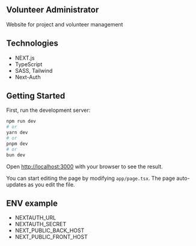 ## Volunteer Administrator
Website for project and volunteer management 

## Technologies

- NEXT.js
- TypeScript
- SASS, Tailwind
- Next-Auth

## Getting Started

First, run the development server:

```bash
npm run dev
# or
yarn dev
# or
pnpm dev
# or
bun dev
```

Open [http://localhost:3000](http://localhost:3000) with your browser to see the result.

You can start editing the page by modifying `app/page.tsx`. The page auto-updates as you edit the file.


## ENV example

- NEXTAUTH_URL 
- NEXTAUTH_SECRET 
- NEXT_PUBLIC_BACK_HOST 
- NEXT_PUBLIC_FRONT_HOST 